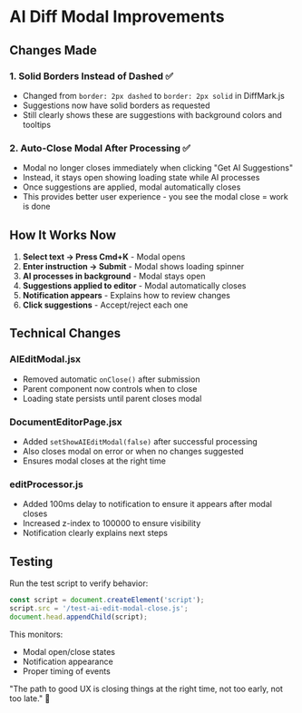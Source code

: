 # AI Diff Modal Improvements

## Changes Made

### 1. **Solid Borders Instead of Dashed** ✅
- Changed from `border: 2px dashed` to `border: 2px solid` in DiffMark.js
- Suggestions now have solid borders as requested
- Still clearly shows these are suggestions with background colors and tooltips

### 2. **Auto-Close Modal After Processing** ✅
- Modal no longer closes immediately when clicking "Get AI Suggestions"
- Instead, it stays open showing loading state while AI processes
- Once suggestions are applied, modal automatically closes
- This provides better user experience - you see the modal close = work is done

## How It Works Now

1. **Select text → Press Cmd+K** - Modal opens
2. **Enter instruction → Submit** - Modal shows loading spinner
3. **AI processes in background** - Modal stays open
4. **Suggestions applied to editor** - Modal automatically closes
5. **Notification appears** - Explains how to review changes
6. **Click suggestions** - Accept/reject each one

## Technical Changes

### AIEditModal.jsx
- Removed automatic `onClose()` after submission
- Parent component now controls when to close
- Loading state persists until parent closes modal

### DocumentEditorPage.jsx
- Added `setShowAIEditModal(false)` after successful processing
- Also closes modal on error or when no changes suggested
- Ensures modal closes at the right time

### editProcessor.js
- Added 100ms delay to notification to ensure it appears after modal closes
- Increased z-index to 100000 to ensure visibility
- Notification clearly explains next steps

## Testing

Run the test script to verify behavior:
```javascript
const script = document.createElement('script');
script.src = '/test-ai-edit-modal-close.js';
document.head.appendChild(script);
```

This monitors:
- Modal open/close states
- Notification appearance
- Proper timing of events

"The path to good UX is closing things at the right time, not too early, not too late." 🌟 
